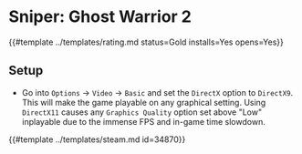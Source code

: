 # Sniper: Ghost Warrior 2
<!-- script:Aliases [] -->

{{#template ../templates/rating.md status=Gold installs=Yes opens=Yes}}

## Setup

- Go into `Options` -> `Video` -> `Basic` and set the `DirectX` option to `DirectX9`. This will make the game playable on any graphical setting. Using `DirectX11` causes any `Graphics Quality` option set above "Low" inplayable due to the immense FPS and in-game time slowdown.

{{#template ../templates/steam.md id=34870}}
